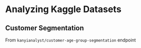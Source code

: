 # Analyzing Kaggle Datasets

## Customer Segmentation

From `kanyianalyst/customer-age-group-segmentation` endpoint
